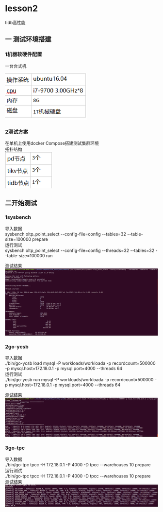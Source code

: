 # lesson2
tidb高性能

## 一 测试环境搭建
### 1机器软硬件配置
一台台式机<br>

![](https://github.com/gaokunnanjing/tidb-High-performance-work/blob/master/work2_images/%E5%BE%AE%E4%BF%A1%E5%9B%BE%E7%89%87_20200825214153.png) <br>
### 2测试方案
在单机上使用docker Compose搭建测试集群环境<br>
拓扑结构<br>
![](https://github.com/gaokunnanjing/tidb-High-performance-work/blob/master/work2_images/%E6%8B%93%E6%89%91.png)<br>


## 二开始测试

### 1sysbench<br>
导入数据<br>
sysbench oltp_point_select --config-file=config  --tables=32 --table-size=100000 prepare<br>
运行测试<br>
sysbench oltp_point_select --config-file=config  --threads=32 --tables=32 --table-size=100000 run<br>

测试结果<br>
![](https://github.com/gaokunnanjing/tidb-High-performance-work/blob/master/work2_images/sys.png) <br>


### 2go-ycsb
导入数据<br>
./bin/go-ycsb load mysql -P workloads/workloada -p recordcount=500000 -p mysql.host=172.18.0.1 -p mysql.port=4000 --threads 64<br>
运行测试<br>
./bin/go-ycsb run mysql -P workloads/workloada -p recordcount=500000 -p mysql.host=172.18.0.1 -p mysql.port=4000 --threads 64<br>

测试结果<br>
![](https://github.com/gaokunnanjing/tidb-High-performance-work/blob/master/work2_images/go-ycsb.png) <br>


### 3go-tpc
导入数据<br>
./bin/go-tpc tpcc -H 172.18.0.1 -P 4000 -D tpcc --warehouses 10 prepare <br>
运行测试<br>
./bin/go-tpc tpcc -H 172.18.0.1 -P 4000 -D tpcc --warehouses 10 prepare <br>
测试结果<br>
![](https://github.com/gaokunnanjing/tidb-High-performance-work/blob/master/work2_images/2020-08-27%2009-44-54%E5%B1%8F%E5%B9%95%E6%88%AA%E5%9B%BE.png) <br>
